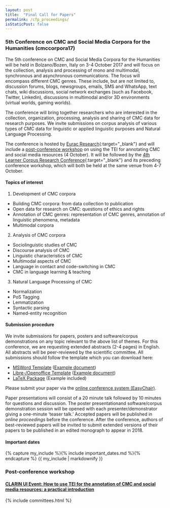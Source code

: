 ```yaml
---
layout: post
title:  "Final Call for Papers"
permalink: /cfp_proceedings/
isStaticPost: false
---
```

### 5th Conference on CMC and Social Media Corpora for the Humanities (cmccorpora17)

The 5th conference on CMC and Social Media Corpora for the Humanities will be
held in Bolzano/Bozen, Italy on 3-4 October 2017 and will focus on the
collection, analysis and processing of mono and multimodal, synchronous and
asynchronous communications. The focus will encompass different CMC genres.
These include, but are not limited to, discussion forums, blogs, newsgroups,
emails, SMS and WhatsApp, text chats, wiki discussions, social network
exchanges (such as Facebook, Twitter, Linkedin), discussions in multimodal
and/or 3D environments (virtual worlds, gaming worlds). 

The conference will bring together researchers who are interested in the
collection, organization, processing, analysis and sharing of CMC data for
research purposes. We invite submissions on corpus analysis of various types of
CMC data for linguistic or applied linguistic purposes and Natural Language
Processing. 

The conference is hosted by [Eurac
Research](http://www.eurac.edu){:target="_blank"}
and will include a [post-conference workshop](/uievent) on using the TEI for
annotating CMC and social media resources (4 October).
It will be followed by the [4th Learner Corpus Research
Conference](http://lcr2017.eurac.edu/){:target="_blank"} and its preceding
conference workshop, which will both be held at the same venue from 4-7
October.

#### Topics of interest

 1. Development of CMC corpora 
   - Building CMC corpora: from data collection to publication 
   - Open data for research on CMC: questions of ethics and rights 
   - Annotation of CMC genres: representation of CMC genres, annotation of linguistic phenomena, metadata 
   - Multimodal corpora 

 2. Analysis of CMC corpora 
   - Sociolinguistic studies of CMC 
   - Discourse analysis of CMC 
   - Linguistic characteristics of CMC 
   - Multimodal aspects of CMC 
   - Language in contact and code-switching in CMC 
   - CMC in language learning & teaching 

 3. Natural Language Processing of CMC 
   - Normalization 
   - PoS Tagging 
   - Lemmatization 
   - Syntactic parsing
   - Named-entity recognition 

#### Submission procedure 

We invite submissions for papers, posters and software/corpus demonstrations on
any topic relevant to the above list of themes. For this conference, we are
requesting extended abstracts (2-4 pages) in English. All abstracts will be
peer-reviewed by the scientific committee. All submissions should follow the
template which you can download here:

 - [MSWord Template](/assets/authors-kit/template_msword_cmc-corpora2017.dotx) ([Example document](/assets/authors-kit/template_msword_cmc-corpora2017.pdf))
 - [Libre-/Openoffice Template](/assets/authors-kit/template_open-libre_cmc-corpora2017.ott) ([Example document](/assets/authors-kit/template_open-libre_cmc-corpora2017.pdf))
 - [LaTeX Package](/assets/authors-kit/template_latex_cmc-corpora2017.tgz) (Example included)

Please submit your paper via the [online conference
system (EasyChair)](https://easychair.org/conferences/?conf=cmccorpora2017). 

Paper presentations will consist of a 20 minute talk followed by 10 minutes
for questions and discussion.  The poster presentationand software/corpus
demonstration session will be opened with each presenter/demonstrator giving a
one-minute ‘teaser talk.’ Accepted papers will be published in *online
proceedings* before the conference. After the conference, authors of
best-reviewed papers will be invited to submit extended versions of their
papers to be published in an edited monograph to appear in 2018. 

#### Important dates 

<div class="row">
<div class="col-xs-11 col-xs-offset-1">
{% capture my_include %}{% include important_dates.md %}{% endcapture %}
{{ my_include | markdownify }}
</div>
</div>

### Post-conference workshop

#### [CLARIN UI Event: How to use TEI for the annotation of CMC and social media resources: a practical introduction](/uievent)

{% include committees.html %}
